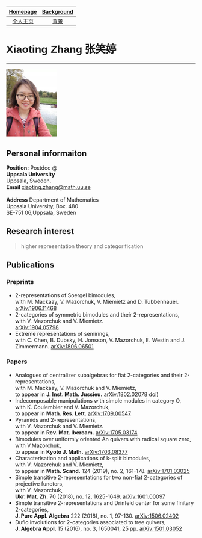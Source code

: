 [Homepage](https://xt-zhang.github.io)  | [Background](https://xt-zhang.github.io/BG)  
:---: | :---: 
[个人主页](https://xt-zhang.github.io/zxt)  | [背景](https://xt-zhang.github.io/BJ)  

# <span style="font-family: sans-serif;font-size:12"> Xiaoting Zhang</span> <span style="font-family:STKaiti;font-size:12;font-color:blue">张笑婷 </span> 
---
<img src="https://raw.githubusercontent.com/xt-zhang/xt-zhang.github.io/master/xt.jpg" width="135" />  

## Personal informaiton
**Position:**  Postdoc @ <br> 
**Uppsala University**  <br> Uppsala, Sweden.  <br>
**Email** [xiaoting.zhang@math.uu.se]()  <br>   
**Address** Department of Mathematics <br>
Uppsala University, Box. 480 <br>
SE-751 06,Uppsala, Sweden

## Research interest
> higher representation theory and categorification

## Publications
### Preprints
* 2-representations of Soergel bimodules,<br> with M. Mackaay, V. Mazorchuk, V. Miemietz and D. Tubbenhauer. <br> 
[arXiv:1906.11468](https://arxiv.org/abs/1906.11468)
* 2-categories of symmetric bimodules and their 2-representations, <br> with V. Mazorchuk and V. Miemietz. <br> 
[arXiv:1904.05798](https://arxiv.org/abs/1904.05798)
* Extreme representations of semirings, <br> with C. Chen, B. Dubsky, H. Jonsson, V. Mazorchuk, E. Westin and J. Zimmermann. [arXiv:1806.06501](https://arxiv.org/abs/1806.06501)
### Papers
* Analogues of centralizer subalgebras for fiat 2-categories and their 2-representations, <br> with M. Mackaay, V. Mazorchuk and V. Miemietz, <br> to appear in **J. Inst. Math. Jussieu.** 
[arXiv:1802.02078](https://arxiv.org/abs/1802.02078) [doi](doi:10.1017/S1474748018000555))
* Indecomposable manipulations with simple modules in category O, <br> with K. Coulembier and V. Mazorchuk, <br> to appear in **Math. Res. Lett.** 
[arXiv:1709.00547](https://arxiv.org/abs/1709.00547)
* Pyramids and 2-representations, <br> with V. Mazorchuk and V. Miemietz. <br> to appear in **Rev. Mat. Iberoam.** 
[arXiv:1705.03174](https://arxiv.org/abs/1705.03174)
* Bimodules over uniformly oriented An quivers with radical square zero, <br>  with V.Mazorchuk,<br>  to appear in **Kyoto J. Math.** [arXiv:1703.08377](https://arxiv.org/abs/1703.08377)
* Characterisation and applications of k-split bimodules, <br> with V. Mazorchuk and V. Miemietz,<br>  to appear in **Math. Scand.** 124 (2019), no. 2, 161-178. [arXiv:1701.03025](https://arxiv.org/abs/1701.03025)
* Simple transitive 2-representations for two non-fiat 2-categories of projective functors, <br> with V. Mazorchuk, <br> **Ukr. Mat. Zh.** 70 (2018), no. 12, 1625-1649. [arXiv:1601.00097](http://arxiv.org/abs/1601.00097)
* Simple transitive 2-representations and Drinfeld center for some finitary 2-categories,<br>  **J. Pure Appl. Algebra** 222 (2018), no. 1, 97-130. [arXiv:1506.02402](http://arxiv.org/abs/1506.02402)
* Duflo involutions for 2-categories associated to tree quivers,<br>  **J. Algebra Appl.** 15 (2016), no. 3, 1650041, 25 pp. [arXiv:1501.03052](http://arxiv.org/abs/1501.03052)
